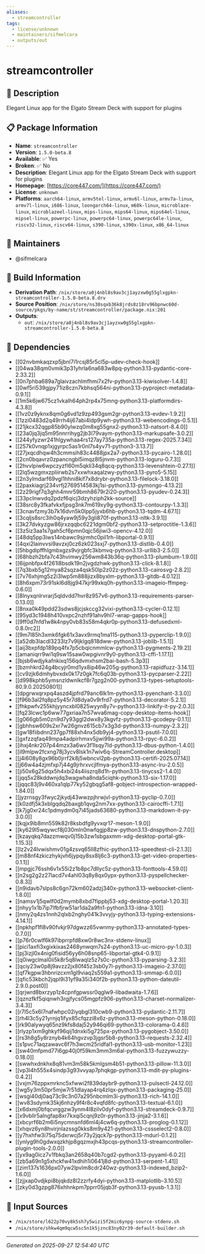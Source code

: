 ```yaml
---
aliases:
  - streamcontroller
tags:
  - license/unknown
  - maintainers/sifmelcara
  - outputs/out
---
```


# streamcontroller

## 📝 Description

Elegant Linux app for the Elgato Stream Deck with support for plugins

## 📋 Package Information

- **Name**: `streamcontroller`
- **Version**: `1.5.0-beta.8`
- **Available**: ✅ Yes
- **Broken**: ✅ No
- **Description**: Elegant Linux app for the Elgato Stream Deck with support for plugins
- **Homepage**: [https://core447.com/](https://core447.com/)
- **License**: `unknown`
- **Platforms**: `aarch64-linux`, `armv5tel-linux`, `armv6l-linux`, `armv7a-linux`, `armv7l-linux`, `i686-linux`, `loongarch64-linux`, `m68k-linux`, `microblaze-linux`, `microblazeel-linux`, `mips-linux`, `mips64-linux`, `mips64el-linux`, `mipsel-linux`, `powerpc-linux`, `powerpc64-linux`, `powerpc64le-linux`, `riscv32-linux`, `riscv64-linux`, `s390-linux`, `s390x-linux`, `x86_64-linux`
## 👥 Maintainers

- @sifmelcara


## 🔧 Build Information

- **Derivation Path**: `/nix/store/a0j4nbl8s9av3cj1ayzxw0g55glxgpkn-streamcontroller-1.5.0-beta.8.drv`
- **Source Position**: `/nix/store/ns30sqxb36k8jrds8z18rv96bpnwc60d-source/pkgs/by-name/st/streamcontroller/package.nix:201`
- **Outputs**:
  - `out`:  `/nix/store/a0j4nbl8s9av3cj1ayzxw0g55glxgpkn-streamcontroller-1.5.0-beta.8`

## 🔗 Dependencies

- [[02nvbmkaqzxp5jbnl7i1rcsj85r5cl5p-udev-check-hook]]
- [[04wa38qm0vmik3p31yhrla6na683w8pq-python3.13-pydantic-core-2.33.2]]
- [[0n7phba689a7glaivzachlmfhmi7x2fv-python3.13-kiwisolver-1.4.8]]
- [[0wf5ri539gjpy71iz8czn7kbhsq564ni-python3.13-pyproject-metadata-0.9.1]]
- [[1m5k6jw675cz1vkalh64ph2rp4x75mng-python3.13-platformdirs-4.3.8]]
- [[1vz0z9yknx8qm0g6vd1z9zp493gsm2gr-python3.13-evdev-1.9.2]]
- [[1zzi0483d2q49rrh4ij67abi4ldp9ywh-python3.13-webencodings-0.5.1]]
- [[21jkcx32qgp85b90ylwzq0m8xg55gnx2-python3.13-natsort-8.4.0]]
- [[23a0jq3jq5m95nnrrihyg2jb3l79vaym-python3.13-markupsafe-3.0.2]]
- [[244yfyzwr241hlgywhaa4rs127ay735a-python3.13-regex-2025.7.34]]
- [[257k0vnqp1xjgyrpc5as1r0nl7s4yv71-python3-3.13.7]]
- [[27jxqcdhqw4h3cmmsih83c4488jpx2a7-python3.13-pycairo-1.28.0]]
- [[2cn0bqavrz0zpancngbl5imqz8l5jnvm-python3.13-loguru-0.7.3]]
- [[2hvvlpiw6wpczyzfl60m5qkli34q8qcq-python3.13-levenshtein-0.27.1]]
- [[2lq5wzgmxzpliirwb2s7xxwhxaqalzwy-python3.13-pyro5-5.15]]
- [[2n3ylmdarf69vgl1hhni8kif7x8drybr-python3.13-filelock-3.18.0]]
- [[2paxkiagrj234vrfj2769514583kj1si-python3.13-pymongo-4.13.2]]
- [[2z29rigf7q3ghh4mnr59bmh8679r2i20-python3.13-pyudev-0.24.3]]
- [[33pclnwvdq2pdzf6qicj3dzyhziph2kk-source]]
- [[38src8y3fkafvkxfjpsg3nk7m619xy9g-python3.13-contourpy-1.3.3]]
- [[3cnavfzmy3b7k16dvn5k0lpp5jyxb6hb-python3.13-tqdm-4.67.1]]
- [[3cqljs8src3ih0q4yaw9j59y3gli870f-python3.13-nltk-3.9.1]]
- [[3k27dvkyzgw86jrxzqqbc6221dgm0bf2-python3.13-setproctitle-1.3.6]]
- [[3z5iz3aa1s7gah5cf6pmn0qjc56jiwi3-opencv-4.12.0]]
- [[48dq5pp3iws14nbawc9sjrmhc0pil1rh-libportal-0.9.1]]
- [[4qxi2lainvvsi9avzxj0cz6zk023sxj7-python3.13-distlib-0.4.0]]
- [[5hbgdipffhlgmbxgzs9vjrgbfc3kbmvq-python3.13-urllib3-2.5.0]]
- [[68hbzh2bfa7c43hvimwy256wm843b36q-python3.13-plumbum-1.9.0]]
- [[6ijpnbfpx4f261l8bsdk19n2jvgdzhwk-python3.13-click-8.1.8]]
- [[7q3bxb5g12mya82sqza4qsk50lp2z02z-python3.13-cairosvg-2.8.2]]
- [[7v76xhjmg5z2i3lwp5m888jizx8byxlm-python3.13-gitdb-4.0.12]]
- [[8h6xpm73r91skl6d8jg947kjr99xkq0h-python3.13-imageio-ffmpeg-0.6.0]]
- [[8lnyxqnlrvrarj5qldvdd7hvr8z957v6-python3.13-requirements-parser-0.13.0]]
- [[8nxa0k49pdd23sdws8jcjskccg32vixi-python3.13-cycler-0.12.1]]
- [[95yd3c1948h410vxpc2nzhf91ahv9hl7-wrap-gapps-hook]]
- [[9ff0d7nfd1w8k4npy0vb83s58m4qkr0p-python3.13-defusedxml-0.8.0rc2]]
- [[9m7l85h3xmk6fgk61x3avx9rmq1ma115-python3.13-pyperclip-1.9.0]]
- [[a52db3lacdl3233lz7v9ljklgq818dww-python3.13-joblib-1.5.1]]
- [[aij3bxpfdp189pq4fx7p5cbqicnmmlcw-python3.13-pygments-2.19.2]]
- [[amaniqrr9wi1q9sw15saw0wpgivnr9y0-python3.13-cffi-1.17.1]]
- [[bjsb6wdjykafnkixq156qdvmxhsm2bai-bash-5.3p3]]
- [[bzmhkrd24g4bcyjr0md1yx8ip46w205g-python3.13-rapidfuzz-3.14.1]]
- [[cv9zjk6dmhybvxdx0k17z0gk7fc6q03b-python3.13-pycparser-2.22]]
- [[d998kphb5ymsnzldwnlkcf8r7gzg2n00-python3.13-types-setuptools-80.9.0.20250801]]
- [[dpgrwxqrxpq4aszd4jpfrd79anc6lk1m-python3.13-pyenchant-3.3.0]]
- [[f96b3al2fq8pz5y45r7d8dya0v9rfrd7-python3.13-decorator-5.2.1]]
- [[fhkpwfv255khjyyncxbl0825wyyn8y7v-python3.13-linkify-it-py-2.0.3]]
- [[fq23lcwc1p6ww77gxriaa7n57wva6mag-copy-desktop-items-hook]]
- [[g066gb5m0zn9d7y93ggl2dwx8y3kgvfz-python3.13-gcodepy-0.1.1]]
- [[gbhhsw609s2xr7w26gnvz615cb7x3g3d-python3.13-numpy-2.3.2]]
- [[gw18fiibdnn237gp7f88xh4nx5db9yj4-python3.13-psutil-7.0.0]]
- [[gxfzzqfaq49mpa4adpirhmxv5jjwi99a-python3.13-rpyc-6.0.2]]
- [[ihxj4nkr207p44mzx3a6wv3f1lsqy7ld-python3.13-dbus-python-1.4.0]]
- [[il9mlpw2fcxng78j3ycv8lsk1n7wiv6q-StreamController.desktop]]
- [[j4i608y8gx96b0jrrf2k8j5wbncvl2pb-python3.13-certifi-2025.07.14]]
- [[j66w4a4zjmfxp7j44g9jrhrxvcjlfmya-python3.13-async-lru-2.0.5]]
- [[ji50x6g25dqx5h4xbi24s4iiszrq8d1h-python3.13-tinycss2-1.4.0]]
- [[jqq5x28kddwnjdq3wagwha8nda5ciqhk-python3.13-six-1.17.0]]
- [[jqqc83j9v460xa1qlp77ky52gbqg5af8-gobject-introspection-wrapped-1.84.0]]
- [[jyzrnsgy3fwyc2jkydj43wwzpjhrwjvl-python3.13-pyclip-0.7.0]]
- [[k0zdfj5k3xblgqdq2baxgb1qvg2nm7xx-python3.13-cairocffi-1.7.1]]
- [[k7jg0xr24c1pdmydm0q7i45jads63680-python3.13-markdown-it-py-3.0.0]]
- [[kqjx9ib8mn559k82r8ksbdfg9yvxqr17-meson-1.9.0]]
- [[ky629l5wqywcf8j030mln0nwfqgjp8zw-python3.13-dnspython-2.7.0]]
- [[kzayqkq7dazzmwqv0j15b3zw1sbgaxmm-xdg-desktop-portal-gtk-1.15.3]]
- [[lz2v24lvwishmv01g4zsvq65ll8zfhic-python3.13-speedtest-cli-2.1.3]]
- [[m88nf4zkiczhykjvh6jypqy8sx8lj6c3-python3.13-get-video-properties-0.1.1]]
- [[mpgjc76ssh6v1x55i2z1b8pc7dllyc5z-python3.13-fonttools-4.59.0]]
- [[n2sg2g2z27lacd7v4ahl03q8y8qx0ypx-python3.13-pyspellchecker-0.8.3]]
- [[n9idavb7slps8c6gn72km602adzj340x-python3.13-websocket-client-1.8.0]]
- [[namsv1j5qwlf0d2mymb8xbd7fippbj53-xdg-desktop-portal-1.20.3]]
- [[nhyy1x1b7ip7lfbfjrw51ar1da2a9fn1-python3.13-idna-3.10]]
- [[nmy2q4zs1nnh2qlxb2nghy041k3vvyjy-python3.13-typing-extensions-4.14.1]]
- [[npkhpf1fl8v90fvkjr97dgwzz65vwnmy-python3.13-annotated-types-0.7.0]]
- [[p76r0cwlf6k97ibprrpfd8xw0r8wc3nx-stdenv-linux]]
- [[pici1axfi3xgixkixas2468ynwqm7s24-python3.13-uc-micro-py-1.0.3]]
- [[pj3izjl0x4nig0fisid56yy6h08snp65-libportal-gtk4-0.9.1]]
- [[q0iwgclmal0ii5k8r5q8lwaqlz5z7s0c-python3.13-pyparsing-3.2.3]]
- [[qciy23w0p8j9avzz2jx80f45z3sb0y7l-python3.13-imageio-2.37.0]]
- [[qf7kgpw3hbnrizcxm1gl9viaq2s559a1-python3.13-smmap-6.0.0]]
- [[qfic53kbch2jqpl9i31yf9a35i340f2b-python3.13-python-dateutil-2.9.0.post0]]
- [[qrjwrd8bxrzyp1z4cpnfgpwssr0qglw9-libadwaita-1.7.6]]
- [[qznzfkf5qiqnwh3rgjfycs05mgpfz906-python3.13-charset-normalizer-3.4.3]]
- [[r7l5c5x6l7nafwhpc02iyqbgl310cwb9-python3.13-pydantic-2.11.7]]
- [[rh4l3c5y21yrnjq1ifyx85cfqzzi8x6z-python3.13-meson-python-0.18.0]]
- [[rk90alywyq65nz9kfs8daj52y946qi69-python3.13-colorama-0.4.6]]
- [[rlyzp1xm9ghkyf96qij1dnxki5g725px-python3.13-pygobject-3.50.0]]
- [[rs3h8g5y8rznyb4k64hgvzvp3jgsr5b8-python3.13-requests-2.32.4]]
- [[s1pvc71aqzawavc6f7h3wcm25ridfal1-python3.13-usb-monitor-1.23]]
- [[sw40mfpmd77i6gp40j0f59km3mm3m6al-python3.13-fuzzywuzzy-0.18.0]]
- [[swwhxdnkhx8q81vm3m58k5kmlgsm4b51-python3.13-pillow-11.3.0]]
- [[vp3l4h555x4sindp3g93vvyap7phqkgp-python3.13-mdit-py-plugins-0.4.2]]
- [[vxjm76zppxmrknc5xfwwi2f839daybr9-python3.13-pulsectl-24.12.0]]
- [[wg5y3m50pr5mjw7r51dlayap4rq4zlqx-python3.13-packaging-25.0]]
- [[wsgi40dj0aq73c9c3n07a295nbcmlm3i-python3.13-rich-14.1.0]]
- [[wv83sdymk35kj6nhzy9f4r8c4vqfd8fc-python3.13-textual-6.1.0]]
- [[x6dxmj0bfqcvrggzw3ynm4l8zilv0dyf-python3.13-streamdeck-0.9.7]]
- [[x9vbllr5alngfap8xr7kxqi5cqnj9z0r-python3.13-jinja2-3.1.6]]
- [[xbcyrf6b2m6i5nycmnsnfd6ml4j4cw6q-python3.13-proglog-0.1.12]]
- [[xhqvz6yn8hvirjnlazssg0kks8m9y421-python3.13-cssselect2-0.8.0]]
- [[y7hxhfw3i75q75dxrwcj5r73y2jqck7p-python3.13-mdurl-0.1.2]]
- [[ynlyg9h0gdwxqzkhjp8gqzmxjh43pcqs-python3.13-streamcontroller-plugin-tools-2.0.0]]
- [[yx9ag0icz7v1fbkq3an2658q40b7cgd2-python3.13-pyyaml-6.0.2]]
- [[zb5a69n1g5xhckfw41xdhih1i0641j8d-python3.13-serpent-1.41]]
- [[zim137s1636px07yw2lpvlm8cdr240wz-python3.13-indexed_bzip2-1.6.0]]
- [[zjjxap0vdjkpi8bjqkdz8l2zzrfy4dyi-python3.13-matplotlib-3.10.5]]
- [[zky0d3gzpg876xhhnkpm7pprr05jqb3f-python3.13-pyusb-1.3.1]]

## 📁 Input Sources

- `/nix/store/l622p70vy8k5sh7y5wizi5f2mic6ynpg-source-stdenv.sh`
- `/nix/store/shkw4qm9qcw5sc5n1k5jznc83ny02r39-default-builder.sh`

---
*Generated on 2025-09-27 12:54:40 UTC*
